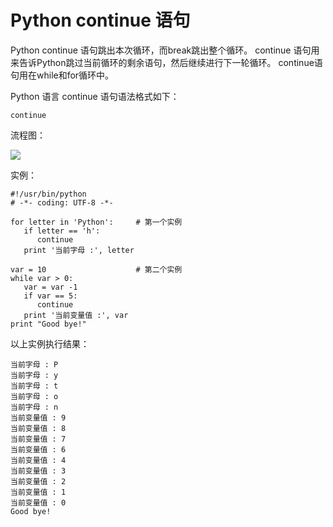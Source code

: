 # Python continue 语句

Python continue 语句跳出本次循环，而break跳出整个循环。
continue 语句用来告诉Python跳过当前循环的剩余语句，然后继续进行下一轮循环。
continue语句用在while和for循环中。

Python 语言 continue 语句语法格式如下：

```
continue
```

流程图：

![](http://www.runoob.com/wp-content/uploads/2013/11/cpp_continue_statement.jpg)

实例：

```
#!/usr/bin/python
# -*- coding: UTF-8 -*-

for letter in 'Python':     # 第一个实例
   if letter == 'h':
      continue
   print '当前字母 :', letter

var = 10                    # 第二个实例
while var > 0:              
   var = var -1
   if var == 5:
      continue
   print '当前变量值 :', var
print "Good bye!"
```

以上实例执行结果：

```
当前字母 : P
当前字母 : y
当前字母 : t
当前字母 : o
当前字母 : n
当前变量值 : 9
当前变量值 : 8
当前变量值 : 7
当前变量值 : 6
当前变量值 : 4
当前变量值 : 3
当前变量值 : 2
当前变量值 : 1
当前变量值 : 0
Good bye!
```